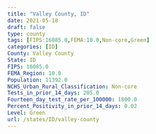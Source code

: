 ```yaml
---
title: "Valley County, ID"
date: 2021-05-18
draft: false
type: county
tags: [FIPS:16085.0,FEMA:10.0,Non-core,Green]
categories: [ID]
County: Valley County
State: ID
FIPS: 16085.0
FEMA_Region: 10.0
Population: 11392.0
NCHS_Urban_Rural_Classification: Non-core
Tests_in_prior_14_days: 205.0
Fourteen_day_test_rate_per_100000: 1800.0
Percent_Positivity_in_prior_14_days: 0.02
Level: Green
url: /states/ID/valley-county
---
```



